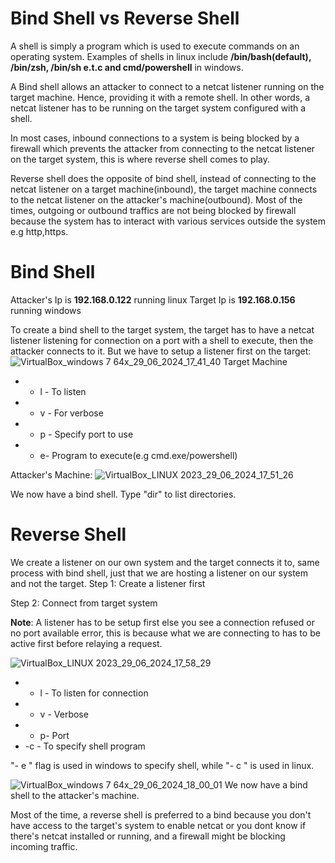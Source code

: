 # Bind Shell vs Reverse Shell

A shell is simply a program which is used to execute commands on an operating system.  Examples of shells in linux include **/bin/bash(default), /bin/zsh, /bin/sh e.t.c and cmd/powershell** in windows.

A Bind shell allows an attacker to connect to a netcat listener running on the target machine. Hence, providing it with a remote shell. In other words, a netcat listener has to be running on the target system configured with a shell.

In most cases, inbound connections to a system is being blocked by a firewall which prevents the attacker from connecting to the netcat listener on the target system, this is where reverse shell comes to play. 

Reverse shell does the opposite of bind shell, instead of connecting to the netcat listener on a target machine(inbound), the target machine connects to the netcat listener on the attacker's machine(outbound). Most of the times, outgoing or outbound traffics are not being blocked by firewall because the system has to interact with various services outside the system e.g http,https.

# Bind Shell

Attacker's Ip is **192.168.0.122** running linux
Target Ip is **192.168.0.156** running windows

To create a bind shell to the target system, the target has to have a netcat listener listening for connection on a port with a shell to execute, then the attacker connects to it. 
But we have to setup a listener first on the target:
![VirtualBox_windows 7 64x_29_06_2024_17_41_40](https://github.com/Fernandez99fc/Fernandez99fc.github.io/assets/172477285/6ac5e3b4-e97b-430f-9bae-74bbbe27d9a1)
                                    Target Machine
                                    
-  - l - To listen
- - v - For verbose
- - p - Specify port to use
- - e- Program to execute(e.g cmd.exe/powershell)

Attacker's Machine:
![VirtualBox_LINUX 2023_29_06_2024_17_51_26](https://github.com/Fernandez99fc/Fernandez99fc.github.io/assets/172477285/3eecbb5c-541b-4f6f-92c2-8b114e17548c)

We now have a bind shell. Type "dir" to list directories.

# Reverse Shell

We create a listener on our own system and the target connects it to, same process with bind shell, just that we are hosting a listener on our system and not the target.
Step 1: Create a listener first 

Step 2: Connect from target system

**Note**:  A listener has to be setup first else you see a connection refused or no port available error, this is because what we are connecting to has to be active first before relaying a request.

![VirtualBox_LINUX 2023_29_06_2024_17_58_29](https://github.com/Fernandez99fc/Fernandez99fc.github.io/assets/172477285/e5e2415b-4139-440d-ab75-72c9eabb419d)

- - l - To listen for connection
-  - v - Verbose
- - p- Port
- -c - To specify shell program

"- e " flag is used in windows to specify shell, while "- c " is used in linux.

![VirtualBox_windows 7 64x_29_06_2024_18_00_01](https://github.com/Fernandez99fc/Fernandez99fc.github.io/assets/172477285/d4552fef-015b-40b9-8715-63211036be3c)
We now have a bind shell to the attacker's machine.

Most of the time, a reverse shell is preferred to a bind because you don't have access to the target's system to enable netcat or you dont know if there's netcat installed or running, and a firewall might be blocking incoming traffic.



